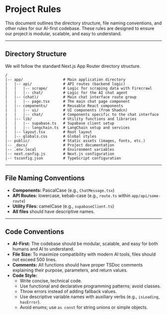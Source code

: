 # Project Rules

This document outlines the directory structure, file naming conventions, and other rules for our AI-first codebase. These rules are designed to ensure our project is modular, scalable, and easy to understand.

---

## Directory Structure

We will follow the standard Next.js App Router directory structure.

```
/
|-- app/                  # Main application directory
|   |-- api/              # API routes (backend logic)
|   |   |-- scrape/       # Logic for scraping data with Firecrawl
|   |   |-- chat/         # Logic for the AI chat agent
|   |-- (chat)/           # Main chat interface route group
|   |   |-- page.tsx      # The main chat page component
|   |-- components/       # Reusable React components
|   |   |-- ui/           # UI components (from Shadcn)
|   |   |-- chat/         # Components specific to the chat interface
|   |-- lib/              # Utility functions and libraries
|   |   |-- supabase.ts   # Supabase client setup
|   |   |-- langchain.ts  # LangChain setup and services
|   |-- layout.tsx        # Root layout
|   |-- globals.css       # Global styles
|-- public/               # Static assets (images, fonts, etc.)
|-- _docs/                # Project documentation
|-- .env.local            # Environment variables
|-- next.config.js        # Next.js configuration
|-- tsconfig.json         # TypeScript configuration
```

---

## File Naming Conventions

-   **Components:** PascalCase (e.g., `ChatMessage.tsx`)
-   **API Routes:** lowercase, kebab-case (e.g., `route.ts` within `app/api/some-route`)
-   **Utility Files:** camelCase (e.g., `supabaseClient.ts`)
-   **All files** should have descriptive names.

---

## Code Conventions

-   **AI-First:** The codebase should be modular, scalable, and easy for both humans and AI to understand.
-   **File Size:** To maximize compatibility with modern AI tools, files should not exceed 500 lines.
-   **Comments:** All functions should have proper TSDoc comments explaining their purpose, parameters, and return values.
-   **Code Style:**
    -   Write concise, technical code.
    -   Use functional and declarative programming patterns; avoid classes.
    -   Throw errors instead of adding fallback values.
    -   Use descriptive variable names with auxiliary verbs (e.g., `isLoading`, `hasError`).
    -   Avoid enums; use `as const` for string unions or simple objects.
